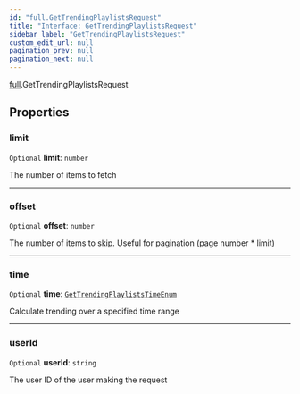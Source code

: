 ```yaml
---
id: "full.GetTrendingPlaylistsRequest"
title: "Interface: GetTrendingPlaylistsRequest"
sidebar_label: "GetTrendingPlaylistsRequest"
custom_edit_url: null
pagination_prev: null
pagination_next: null
---
```


[full](../namespaces/full.md).GetTrendingPlaylistsRequest

## Properties

### limit

 `Optional` **limit**: `number`

The number of items to fetch

___

### offset

 `Optional` **offset**: `number`

The number of items to skip. Useful for pagination (page number * limit)

___

### time

 `Optional` **time**: [`GetTrendingPlaylistsTimeEnum`](../enums/full.GetTrendingPlaylistsTimeEnum.md)

Calculate trending over a specified time range

___

### userId

 `Optional` **userId**: `string`

The user ID of the user making the request
